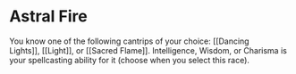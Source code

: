 # Astral Fire

You know one of the following cantrips of your choice: [[Dancing Lights]], [[Light]], or [[Sacred Flame]]. Intelligence, Wisdom, or Charisma is your spellcasting ability for it (choose when you select this race).